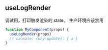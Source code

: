 ## useLogRender

调试用，打印触发渲染的 state。
生产环境应该禁用

```javascript
function MyComponent(props) {
  useLogRender(props)
  // console: [why-update]: { a }
}
```
